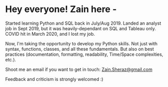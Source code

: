 # Hey everyone! Zain here - 

Started learning Python and SQL back in July/Aug 2019. 
Landed an analyst job in Sept 2019, but it was heavily-dependant on SQL and Tableau only. 
COVID hit in March 2020, and I lost my job. 

Now, I'm taking the opportunity to develop my Python skills. 
Not just with syntax, functions, classes, and all these fundamentals.
But also on best practices (documentation, formatting, readability, Time/Space complexities, etc.). 

Shoot me an email if you want to get in touch:
Zain.Sheraz@gmail.com

Feedback and criticism is strongly welcomed :)

